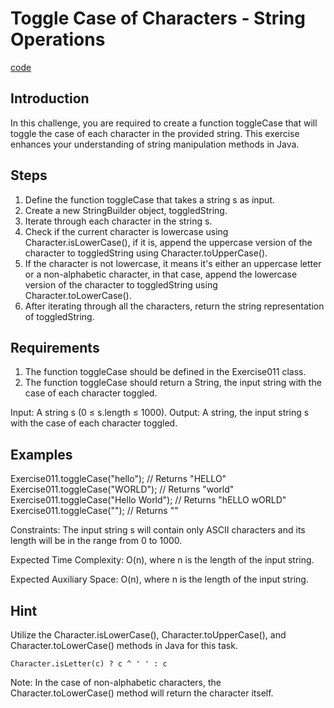 # Toggle Case of Characters - String Operations

[code](Exercise011.java)

## Introduction

In this challenge, you are required to create a function toggleCase that will toggle the case of each character in the provided string. This exercise enhances your understanding of string manipulation methods in Java.

## Steps

1. Define the function toggleCase that takes a string s as input.
2. Create a new StringBuilder object, toggledString.
3. Iterate through each character in the string s.
4. Check if the current character is lowercase using Character.isLowerCase(), if it is, append the uppercase version of the character to toggledString using Character.toUpperCase().
5. If the character is not lowercase, it means it's either an uppercase letter or a non-alphabetic character, in that case, append the lowercase version of the character to toggledString using Character.toLowerCase().
6. After iterating through all the characters, return the string representation of toggledString.

## Requirements

1. The function toggleCase should be defined in the Exercise011 class.
2. The function toggleCase should return a String, the input string with the case of each character toggled.

Input: A string s (0 ≤ s.length ≤ 1000).
Output: A string, the input string s with the case of each character toggled.

## Examples

Exercise011.toggleCase("hello"); // Returns "HELLO"
Exercise011.toggleCase("WORLD"); // Returns "world"
Exercise011.toggleCase("Hello World"); // Returns "hELLO wORLD"
Exercise011.toggleCase(""); // Returns ""

Constraints: The input string s will contain only ASCII characters and its length will be in the range from 0 to 1000.

Expected Time Complexity: O(n), where n is the length of the input string.

Expected Auxiliary Space: O(n), where n is the length of the input string.

## Hint

Utilize the Character.isLowerCase(), Character.toUpperCase(), and Character.toLowerCase() methods in Java for this task.

```code
Character.isLetter(c) ? c ^ ' ' : c
```

Note: In the case of non-alphabetic characters, the Character.toLowerCase() method will return the character itself.
